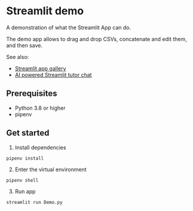 # Streamlit demo

A demonstration of what the Streamlit App can do.

The demo app allows to drag and drop CSVs, concatenate and edit them, and then save.

See also:
- [Streamlit app gallery](https://streamlit.io/gallery)
- [AI powered Streamlit tutor chat](https://codetutor.streamlit.app/)

## Prerequisites

- Python 3.8 or higher
- pipenv

## Get started

1. Install dependencies

```
pipenv install
```

2. Enter the virtual environment

```
pipenv shell
```

3. Run app

```
streamlit run Demo.py
```
